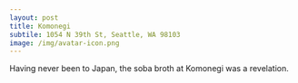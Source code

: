 ```yaml
---
layout: post
title: Komonegi
subtile: 1054 N 39th St, Seattle, WA 98103
image: /img/avatar-icon.png
---
```



Having never been to Japan, the soba broth at Komonegi was a revelation. 


